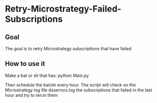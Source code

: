 # Retry-Microstrategy-Failed-Subscriptions

## Goal
The goal is to retry Microstrategy subscriptions that have failed

## How to use it

Make a bat or sh that has:
python Main.py

Then schedule the bat/sh every hour. The script will check on the Microstrategy log file dsserrors.log the subscriptions that failed in the last hour and try to rerun them 
